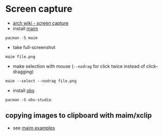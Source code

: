 # Screen capture

- [arch wiki - screen capture](https://wiki.archlinux.org/title/Screen_capture)
- install [maim](https://github.com/naelstrof/maim)

```shell
pacman -S maim
```

- take full-screenshot

```shell
maim file.png
```

- make selection with mouse (`--nodrag`
  for click twice instead of click-dragging)

```shell
maim --select --nodrag file.png
```

- install [obs](https://obsproject.com/)

```shell
pacman -S obs-studio
```

## copying images to clipboard with maim/xclip

- see [maim examples](https://github.com/naelstrof/maim#examples)

